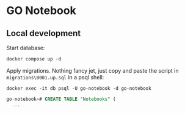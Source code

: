 # GO Notebook

## Local development

Start database:

```ps
docker compose up -d
```

Apply migrations. Nothing fancy jet, just copy and paste the script
in `migrations\0001.up.sql` in a psql shell:

```psql
docker exec -it db psql -U go-notebook -d go-notebook
```

```sql
go-notebook=# CREATE TABLE "Notebooks" (
  ...
```
